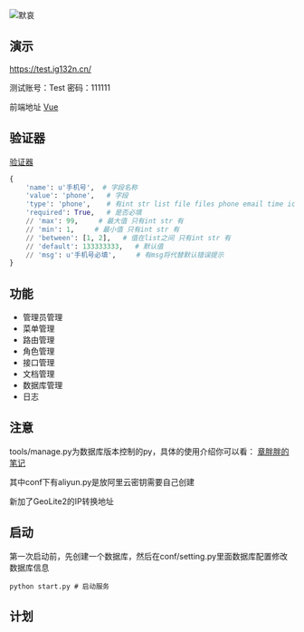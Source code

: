 ![默哀](https://github.com/huzidabanzhang/python-admin/blob/master/static/image/markdown/desktop.jpg "默哀")

## 演示
  https://test.ig132n.cn/
  
  测试账号：Test 密码：111111
  
  前端地址 [Vue](https://github.com/huzidabanzhang/python-admin-pm "Vue")
  
## 验证器
  [验证器](https://github.com/huzidabanzhang/python-admin/blob/master/trunk/validate/__init__.py "验证器")
  ```python
  {
      'name': u'手机号',  # 字段名称
      'value': 'phone',   # 字段
      'type': 'phone',    # 有int str list file files phone email time ic boolean
      'required': True,   # 是否必填
      // 'max': 99,     # 最大值 只有int str 有
      // 'min': 1,     # 最小值 只有int str 有
      // 'between': [1, 2],   # 值在list之间 只有int str 有
      // 'default': 133333333,   # 默认值
      // 'msg': u'手机号必填',     # 有msg将代替默认错误提示
  }
  ```
  
## 功能

* 管理员管理
* 菜单管理
* 路由管理
* 角色管理
* 接口管理
* 文档管理
* 数据库管理
* 日志

## 注意
  tools/manage.py为数据库版本控制的py，具体的使用介绍你可以看： [章胖胖的笔记](https://huzidabanzhang.github.io/notes/2020-03-30.html#python-flask-migrate-%E8%BF%81%E7%A7%BB%E6%95%B0%E6%8D%AE%E5%BA%93 "章胖胖的笔记")
  
  其中conf下有aliyun.py是放阿里云密钥需要自己创建
  
  新加了GeoLite2的IP转换地址

## 启动
  第一次启动前，先创建一个数据库，然后在conf/setting.py里面数据库配置修改数据库信息
  
  ```shell
  python start.py # 启动服务
  ```
  
## 计划
  
